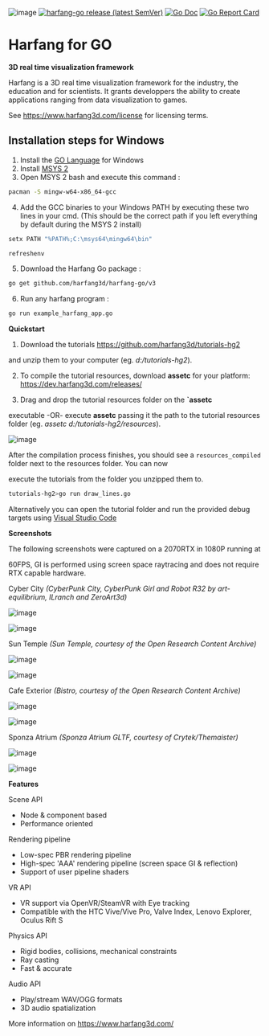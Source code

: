 ![image](https://raw.githubusercontent.com/harfang3d/image-storage/main/brand/logo_harfang3d_horizontal-512px.png)
[![harfang-go release (latest SemVer)](https://img.shields.io/github/v/release/harfang3d/harfang-go)](https://github.com/harfang3d/harfang-go/releases)
[![Go Doc](https://img.shields.io/badge/go.dev-reference-007d9c?logo=go&logoColor=white&style=flat-square)](https://pkg.go.dev/github.com/harfang3d/harfang-go)
[![Go Report Card](https://goreportcard.com/badge/github.com/harfang3d/harfang-go)](https://goreportcard.com/report/github.com/harfang3d/harfang-go)

# Harfang for GO

**3D real time visualization framework**

Harfang is a 3D real time visualization framework for the industry, the
education and for scientists. It grants developpers the ability to
create applications ranging from data visualization to games.

See <https://www.harfang3d.com/license> for licensing terms.  

## Installation steps for Windows ##

  1. Install the [GO Language](https://go.dev/dl/) for Windows
  2. Install [MSYS 2](https://go.dev/dl/)
  3. Open MSYS 2 bash and execute this command :
```bash
pacman -S mingw-w64-x86_64-gcc
```
4. Add the GCC binaries to your Windows PATH by executing these two lines in your cmd.
(This should be the correct path if you left everything by default during the MSYS 2 install)
```bash
setx PATH "%PATH%;C:\msys64\mingw64\bin"

refreshenv
```
5. Download the Harfang Go package :
```bash
go get github.com/harfang3d/harfang-go/v3
```
6. Run any harfang program :
```bash
go run example_harfang_app.go
```

**Quickstart**

1. Download the tutorials <https://github.com/harfang3d/tutorials-hg2>

and unzip them to your computer (eg. *d:/tutorials-hg2*).

2. To compile the tutorial resources, download **assetc** for your platform: <https://dev.harfang3d.com/releases/>

3. Drag and drop the tutorial resources folder on the **\`assetc**

executable -OR- execute **assetc** passing it the path to the tutorial resources folder (eg. *assetc d:/tutorials-hg2/resources*).

![image](https://raw.githubusercontent.com/harfang3d/image-storage/main/tutorials/assetc.gif)

After the compilation process finishes, you should see a `resources_compiled` folder next to the resources folder. You can now

execute the tutorials from the folder you unzipped them to.

```bash
tutorials-hg2>go run draw_lines.go
```

Alternatively you can open the tutorial folder and run the provided debug targets using [Visual Studio Code](https://code.visualstudio.com/)

**Screenshots**

The following screenshots were captured on a 2070RTX in 1080P running at

60FPS, GI is performed using screen space raytracing and does not require RTX capable hardware.

Cyber City *(CyberPunk City, CyberPunk Girl and Robot R32 by art-equilibrium, ILranch and ZeroArt3d)*

![image](https://raw.githubusercontent.com/harfang3d/image-storage/main/portfolio/3.1.1/cyber_city_aaa.png)  

![image](https://raw.githubusercontent.com/harfang3d/image-storage/main/portfolio/3.1.1/cyber_city_aaa_2.png)

Sun Temple *(Sun Temple, courtesy of the Open Research Content Archive)*

![image](https://raw.githubusercontent.com/harfang3d/image-storage/main/portfolio/2.0.111/sun_temple_aaa.png)

![image](https://raw.githubusercontent.com/harfang3d/image-storage/main/portfolio/2.0.111/sun_temple_aaa_2.png)

Cafe Exterior *(Bistro, courtesy of the Open Research Content Archive)*

![image](https://raw.githubusercontent.com/harfang3d/image-storage/main/portfolio/2.0.111/cafe_exterior_aaa.png)

![image](https://raw.githubusercontent.com/harfang3d/image-storage/main/portfolio/2.0.111/cafe_exterior_aaa_2.png)

Sponza Atrium *(Sponza Atrium GLTF, courtesy of Crytek/Themaister)*

![image](https://raw.githubusercontent.com/harfang3d/image-storage/main/portfolio/3.1.1/sponza_atrium_aaa.png)

![image](https://raw.githubusercontent.com/harfang3d/image-storage/main/portfolio/3.1.1/sponza_atrium_aaa_2.png)

**Features**

Scene API

- Node & component based
- Performance oriented

Rendering pipeline

- Low-spec PBR rendering pipeline
- High-spec \'AAA\' rendering pipeline (screen space GI & reflection)
- Support of user pipeline shaders

VR API

- VR support via OpenVR/SteamVR with Eye tracking
- Compatible with the HTC Vive/Vive Pro, Valve Index, Lenovo Explorer, Oculus Rift S

Physics API

- Rigid bodies, collisions, mechanical constraints
- Ray casting
- Fast & accurate

Audio API

- Play/stream WAV/OGG formats
- 3D audio spatialization

More information on <https://www.harfang3d.com/>

